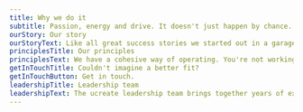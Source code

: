 ```yaml
---
title: Why we do it
subtitle: Passion, energy and drive. It doesn't just happen by chance.
ourStory: Our story
ourStoryText: Like all great success stories we started out in a garage, Matt's garage to be precise! We've come a long way since then and learnt a hell of a lot on the journey. With several offices outgrown and many successful startups we're proud of what we have achieved to date. That said, we're still as hungry as ever when it comes to our mission to create and validate great startups. There is much more to come from us.
principlesTitle: Our principles
principlesText: We have a cohesive way of operating. You're not working with a development agency; you're collaborating with partners. Lead by our core values; effortless user experiences, validated products, collaborative environments, visionary thinking and challenged assumptions, we operate a set of principles which we feel set us apart.
getInTouchTitle: Couldn't imagine a better fit?
getInTouchButton: Get in touch.
leadershipTitle: Leadership team
leadershipText: The ucreate leadership team brings together years of experience building successful companies and products.
---
```

